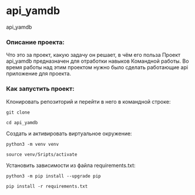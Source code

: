 # api_yamdb
api_yamdb

### Описание проекта:

Что это за проект, какую задачу он решает, в чём его польза
Проект api_yamdb предназначен для отработки навыков Командной работы.
Во время работы над этим проектом нужно было сделать работающие api приложение для проекта.

### Как запустить проект:

Клонировать репозиторий и перейти в него в командной строке:

```
git clone
```

```
cd api_yamdb
```

Cоздать и активировать виртуальное окружение:

```
python3 -m venv venv
```

```
source venv/Sripts/activate
```

Установить зависимости из файла requirements.txt:

```
python3 -m pip install --upgrade pip
```

```
pip install -r requirements.txt
```
